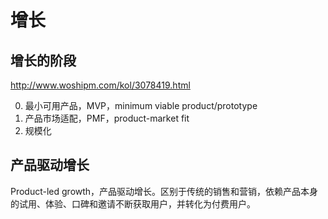 # 增长

## 增长的阶段

http://www.woshipm.com/kol/3078419.html

0. 最小可用产品，MVP，minimum viable product/prototype
1. 产品市场适配，PMF，product-market fit
2. 规模化

## 产品驱动增长

Product-led growth，产品驱动增长。区别于传统的销售和营销，依赖产品本身的试用、体验、口碑和邀请不断获取用户，并转化为付费用户。
